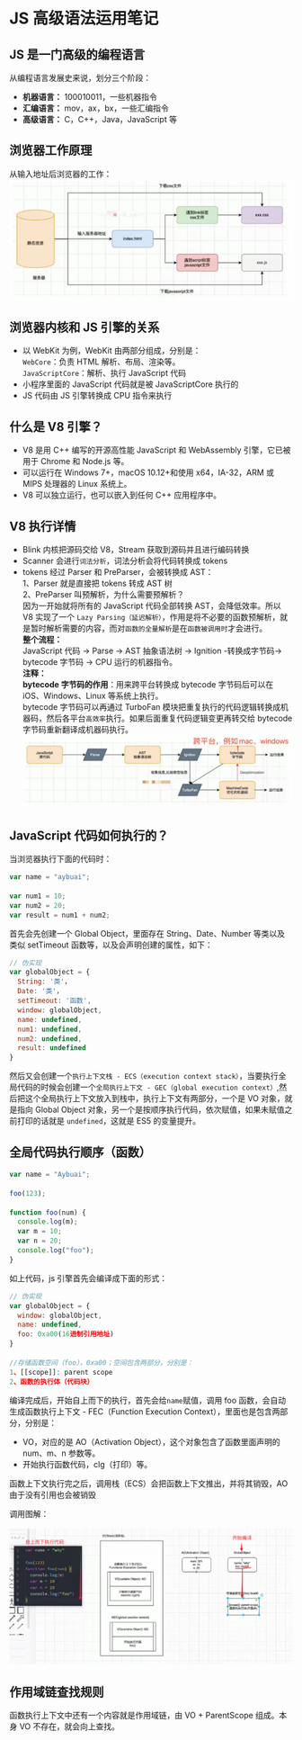 # JS 高级语法运用笔记

## JS 是一门高级的编程语言

从编程语言发展史来说，划分三个阶段：<br>

- **机器语言：** 100010011，一些机器指令
- **汇编语言：** mov，ax，bx，一些汇编指令
- **高级语言：** C，C++，Java，JavaScript 等

## 浏览器工作原理

从输入地址后浏览器的工作：
![浏览器工作原理](../assets/浏览器工作原理.jpg)

## 浏览器内核和 JS 引擎的关系

- 以 WebKit 为例，WebKit 由两部分组成，分别是：<br>
  `WebCore`：负责 HTML 解析、布局、渲染等。<br>
  `JavaScriptCore`：解析、执行 JavaScript 代码<br>
- 小程序里面的 JavaScript 代码就是被 JavaScriptCore 执行的
- JS 代码由 JS 引擎转换成 CPU 指令来执行

## 什么是 V8 引擎？

- V8 是用 C++ 编写的开源高性能 JavaScript 和 WebAssembly 引擎，它已被用于 Chrome 和 Node.js 等。
- 可以运行在 Windows 7+，macOS 10.12+和使用 x64，IA-32，ARM 或 MIPS 处理器的 Linux 系统上。
- V8 可以独立运行，也可以嵌入到任何 C++ 应用程序中。

## V8 执行详情

- Blink 内核把源码交给 V8，Stream 获取到源码并且进行编码转换
- Scanner 会进行`词法分析`，词法分析会将代码转换成 tokens
- tokens 经过 Parser 和 PreParser，会被转换成 AST：<br>
  1、Parser 就是直接把 tokens 转成 AST 树<br>
  2、PreParser 叫预解析，为什么需要预解析？<br>
  因为一开始就将所有的 JavaScript 代码全部转换 AST，会降低效率。所以 V8 实现了一个 `Lazy Parsing（延迟解析）`，作用是将不必要的函数预解析，就是暂时解析需要的内容，而对`函数的全量解析`是在`函数被调用时`才会进行。<br>
  **整个流程：**<br>
  JavaScript 代码 -> Parse -> AST 抽象语法树 -> Ignition -转换成字节码-> bytecode 字节码 -> CPU 运行的机器指令。<br>
  **注释：**<br>
  **bytecode 字节码的作用**：用来跨平台转换成 bytecode 字节码后可以在 iOS、Windows、Linux 等系统上执行。<br>
  bytecode 字节码可以再通过 TurboFan 模块把重复执行的代码逻辑转换成机器码，然后各平台`高效率`执行。如果后面重复代码逻辑变更再转交给 bytecode 字节码重新翻译成机器码执行。<br>
  ![V8引擎](../assets/V8引擎.jpg)

## JavaScript 代码如何执行的？

当浏览器执行下面的代码时：<br>

```javascript
var name = "aybuai";

var num1 = 10;
var num2 = 20;
var result = num1 + num2;
```

首先会先创建一个 Global Object，里面存在 String、Date、Number 等类以及类似 setTimeout 函数等，以及会声明创建的属性，如下：<br>

```javascript
// 伪实现
var globalObject = {
  String: '类'，
  Date: '类'，
  setTimeout: '函数',
  window: globalObject,
  name: undefined,
  num1: undefined,
  num2: undefined,
  result: undefined
}
```

然后又会创建一个`执行上下文栈 - ECS（execution context stack）`，当要执行全局代码的时候会创建一个`全局执行上下文 - GEC（global execution context）`,然后把这个全局执行上下文放入到栈中，执行上下文有两部分，一个是 VO 对象，就是指向 Global Object 对象，另一个是按顺序执行代码，依次赋值，如果未赋值之前打印的话就是 `undefined`，这就是 ES5 的变量提升。<br>

## 全局代码执行顺序（函数）

```javascript
var name = "Aybuai";

foo(123);

function foo(num) {
  console.log(m);
  var m = 10;
  var n = 20;
  console.log("foo");
}
```

如上代码，js 引擎首先会编译成下面的形式：<br>

```javascript
// 伪实现
var globalObject = {
  window: globalObject,
  name: undefined,
  foo: 0xa00(16进制引用地址)
}

//存储函数空间（foo），0xa00；空间包含两部分，分别是：
1、[[scope]]: parent scope
2、函数的执行体（代码块）
```

编译完成后，开始自上而下的执行，首先会给`name`赋值，调用 foo 函数，会自动生成函数执行上下文 - FEC（Function Execution Context），里面也是包含两部分，分别是：<br>

- VO，对应的是 AO（Activation Object），这个对象包含了函数里面声明的 num、m、n 参数等。
- 开始执行函数代码，clg（打印）等。

函数上下文执行完之后，调用栈（ECS）会把函数上下文推出，并将其销毁，AO 由于没有引用也会被销毁<br>

调用图解：<br>  
![函数执行顺序](../assets/函数执行顺序.png)

## 作用域链查找规则

函数执行上下文中还有一个内容就是作用域链，由 VO + ParentScope 组成。本身 VO 不存在，就会向上查找。
